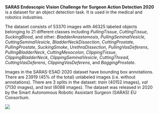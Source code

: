 **SARAS Endoscopic Vision Challenge for Surgeon Action Detection 2020** is a dataset for an object detection task. It is used in the medical and robotics industries. 

The dataset consists of 53370 images with 46325 labeled objects belonging to 21 different classes including *PullingTissue*, *CuttingTissue*, *SuckingBlood*, and other: *BladderAnastomosis*, *PullingSeminalVesicle*, *CuttingSeminalVesicle*, *BladderNeckDissection*, *CuttingProstate*, *PullingProstate*, *SuckingSmoke*, *UrethraDissection*, *PullingVasDeferens*, *PullingBladderNeck*, *CuttingMesocolon*, *ClippingTissue*, *ClippingBladderNeck*, *ClippingSeminalVesicle*, *CuttingThread*, *CuttingVasDeferens*, *ClippingVasDeferens*, and *BaggingProstate*.

Images in the SARAS-ESAD 2020 dataset have bounding box annotations. There are 23919 (45% of the total) unlabeled images (i.e. without annotations). There are 3 splits in the dataset: *train* (40152 images), *val* (7130 images), and *test* (6088 images). The dataset was released in 2020 by the Smart Autonomous Robotic Assistant Surgeon (SARAS) EU Consortium.

<img src="https://github.com/dataset-ninja/saras-esad-2020/raw/main/visualizations/poster.png">
